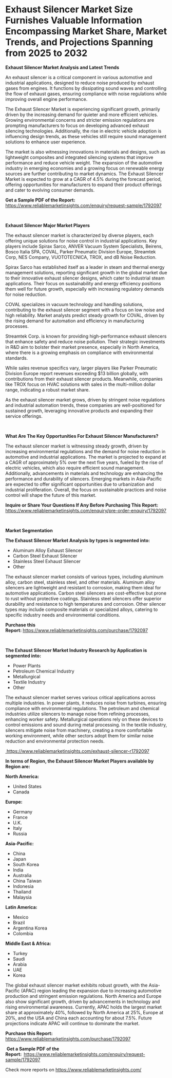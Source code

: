 <p><h1>Exhaust Silencer Market Size Furnishes Valuable Information Encompassing Market Share, Market Trends, and Projections Spanning from 2025 to 2032</h1></p><p><strong>Exhaust Silencer Market Analysis and Latest Trends</strong></p>
<p><p>An exhaust silencer is a critical component in various automotive and industrial applications, designed to reduce noise produced by exhaust gases from engines. It functions by dissipating sound waves and controlling the flow of exhaust gases, ensuring compliance with noise regulations while improving overall engine performance.</p><p>The Exhaust Silencer Market is experiencing significant growth, primarily driven by the increasing demand for quieter and more efficient vehicles. Growing environmental concerns and stricter emission regulations are prompting manufacturers to focus on developing advanced exhaust silencing technologies. Additionally, the rise in electric vehicle adoption is influencing design trends, as these vehicles still require sound management solutions to enhance user experience.</p><p>The market is also witnessing innovations in materials and designs, such as lightweight composites and integrated silencing systems that improve performance and reduce vehicle weight. The expansion of the automotive industry in emerging economies and a growing focus on renewable energy sources are further contributing to market dynamics. The Exhaust Silencer Market is expected to grow at a CAGR of 4.5% during the forecast period, offering opportunities for manufacturers to expand their product offerings and cater to evolving consumer demands.</p></p>
<p><strong>Get a Sample PDF of the Report:&nbsp;</strong> <a href="https://www.reliablemarketinsights.com/enquiry/request-sample/1792097?utm_campaign=2100&utm_medium=2&utm_source=Github&utm_content=ia&utm_term=20022025&utm_id=exhaust-silencer">https://www.reliablemarketinsights.com/enquiry/request-sample/1792097</a></p>
<p>&nbsp;</p>
<p><strong>Exhaust Silencer Major Market Players</strong></p>
<p><p>The exhaust silencer market is characterized by diverse players, each offering unique solutions for noise control in industrial applications. Key players include Spirax Sarco, ANVER Vacuum System Specialists, Beirens, Bosco Italia SPA, COVAL, Parker Pneumatic Division Europe, Streamtek Corp, NES Company, VUOTOTECNICA, TROX, and dB Noise Reduction.</p><p>Spirax Sarco has established itself as a leader in steam and thermal energy management solutions, reporting significant growth in the global market due to their innovative exhaust silencer designs, which cater to industrial steam applications. Their focus on sustainability and energy efficiency positions them well for future growth, especially with increasing regulatory demands for noise reduction.</p><p>COVAL specializes in vacuum technology and handling solutions, contributing to the exhaust silencer segment with a focus on low noise and high reliability. Market analysts predict steady growth for COVAL, driven by the rising demand for automation and efficiency in manufacturing processes.</p><p>Streamtek Corp. is known for providing high-performance exhaust silencers that enhance safety and reduce noise pollution. Their strategic investments in R&D aim to bolster their market presence, especially in North America, where there is a growing emphasis on compliance with environmental standards.</p><p>While sales revenue specifics vary, larger players like Parker Pneumatic Division Europe report revenues exceeding $13 billion globally, with contributions from their exhaust silencer products. Meanwhile, companies like TROX focus on HVAC solutions with sales in the multi-million dollar range, indicating a robust market share.</p><p>As the exhaust silencer market grows, driven by stringent noise regulations and industrial automation trends, these companies are well-positioned for sustained growth, leveraging innovative products and expanding their service offerings.</p></p>
<p>&nbsp;</p>
<p><strong>What Are The Key Opportunities For Exhaust Silencer Manufacturers?</strong></p>
<p><p>The exhaust silencer market is witnessing steady growth, driven by increasing environmental regulations and the demand for noise reduction in automotive and industrial applications. The market is projected to expand at a CAGR of approximately 5% over the next five years, fueled by the rise of electric vehicles, which also require efficient sound management. Additionally, advancements in materials and technology are enhancing the performance and durability of silencers. Emerging markets in Asia-Pacific are expected to offer significant opportunities due to urbanization and industrial proliferation. Overall, the focus on sustainable practices and noise control will shape the future of this market.</p></p>
<p><strong>Inquire or Share Your Questions If Any Before Purchasing This Report:</strong> <a href="https://www.reliablemarketinsights.com/enquiry/pre-order-enquiry/1792097?utm_campaign=2100&utm_medium=2&utm_source=Github&utm_content=ia&utm_term=20022025&utm_id=exhaust-silencer">https://www.reliablemarketinsights.com/enquiry/pre-order-enquiry/1792097</a></p>
<p>&nbsp;</p>
<p><strong>Market Segmentation</strong></p>
<p><strong>The Exhaust Silencer Market Analysis by types is segmented into:</strong></p>
<p><ul><li>Aluminum Alloy Exhaust Silencer</li><li>Carbon Steel Exhaust Silencer</li><li>Stainless Steel Exhaust Silencer</li><li>Other</li></ul></p>
<p><p>The exhaust silencer market consists of various types, including aluminum alloy, carbon steel, stainless steel, and other materials. Aluminum alloy silencers are lightweight and resistant to corrosion, making them ideal for automotive applications. Carbon steel silencers are cost-effective but prone to rust without protective coatings. Stainless steel silencers offer superior durability and resistance to high temperatures and corrosion. Other silencer types may include composite materials or specialized alloys, catering to specific industry needs and environmental conditions.</p></p>
<p><strong>Purchase this Report:&nbsp;</strong><a href="https://www.reliablemarketinsights.com/purchase/1792097?utm_campaign=2100&utm_medium=2&utm_source=Github&utm_content=ia&utm_term=20022025&utm_id=exhaust-silencer">https://www.reliablemarketinsights.com/purchase/1792097</a></p>
<p>&nbsp;</p>
<p><strong>The Exhaust Silencer Market Industry Research by Application is segmented into:</strong></p>
<p><ul><li>Power Plants</li><li>Petroleum Chemical Industry</li><li>Metallurgical</li><li>Textile Industry</li><li>Other</li></ul></p>
<p><p>The exhaust silencer market serves various critical applications across multiple industries. In power plants, it reduces noise from turbines, ensuring compliance with environmental regulations. The petroleum and chemical industries utilize silencers to manage noise from refining processes, enhancing worker safety. Metallurgical operations rely on these devices to control emissions and sound during metal processing. In the textile industry, silencers mitigate noise from machinery, creating a more comfortable working environment, while other sectors adopt them for similar noise reduction and environmental protection needs.</p></p>
<p><a href="https://www.reliablemarketinsights.com/exhaust-silencer-r1792097?utm_campaign=2100&utm_medium=2&utm_source=Github&utm_content=ia&utm_term=20022025&utm_id=exhaust-silencer">&nbsp;https://www.reliablemarketinsights.com/exhaust-silencer-r1792097</a></p>
<p><strong>In terms of Region, the Exhaust Silencer Market Players available by Region are:</strong></p>
<p>
    <p> <strong> North America: </strong>
        <ul>
            <li>United States</li>
            <li>Canada</li>
        </ul>
        </p> 
    <p> <strong> Europe: </strong>
        <ul>
            <li>Germany</li>
            <li>France</li>
            <li>U.K.</li>
            <li>Italy</li>
            <li>Russia</li>
        </ul>
        </p> 
    <p> <strong> Asia-Pacific: </strong>
        <ul>
            <li>China</li>
            <li>Japan</li>
            <li>South Korea</li>
            <li>India</li>
            <li>Australia</li>
            <li>China Taiwan</li>
            <li>Indonesia</li>
            <li>Thailand</li>
            <li>Malaysia</li>
        </ul>
        </p> 
    <p> <strong> Latin America: </strong>
        <ul>
            <li>Mexico</li>
            <li>Brazil</li>
            <li>Argentina Korea</li>
            <li>Colombia</li>
        </ul>
        </p> 
    <p> <strong> Middle East & Africa: </strong>
        <ul>
            <li>Turkey</li>
            <li>Saudi</li>
            <li>Arabia</li>
            <li>UAE</li>
            <li>Korea</li>
        </ul>
    </p>
    </p>
<p><p>The global exhaust silencer market exhibits robust growth, with the Asia-Pacific (APAC) region leading the expansion due to increasing automotive production and stringent emission regulations. North America and Europe also show significant growth, driven by advancements in technology and rising environmental awareness. Currently, APAC holds the largest market share at approximately 40%, followed by North America at 25%, Europe at 20%, and the USA and China each accounting for about 7.5%. Future projections indicate APAC will continue to dominate the market.</p></p>
<p><strong>Purchase this Report: </strong><a href="https://www.reliablemarketinsights.com/purchase/1792097?utm_campaign=2100&utm_medium=2&utm_source=Github&utm_content=ia&utm_term=20022025&utm_id=exhaust-silencer">https://www.reliablemarketinsights.com/purchase/1792097</a></p>
<p>&nbsp;<strong>Get a Sample PDF of the Report:&nbsp;&nbsp;</strong><a href="https://www.reliablemarketinsights.com/enquiry/request-sample/1792097?utm_campaign=2100&utm_medium=2&utm_source=Github&utm_content=ia&utm_term=20022025&utm_id=exhaust-silencer">https://www.reliablemarketinsights.com/enquiry/request-sample/1792097</a></p>
<p><strong></strong></p>
<p>Check more reports on <a href="https://www.reliablemarketinsights.com/?utm_campaign=2100&utm_medium=2&utm_source=Github&utm_content=ia&utm_term=20022025&utm_id=exhaust-silencer">https://www.reliablemarketinsights.com/</a></p>